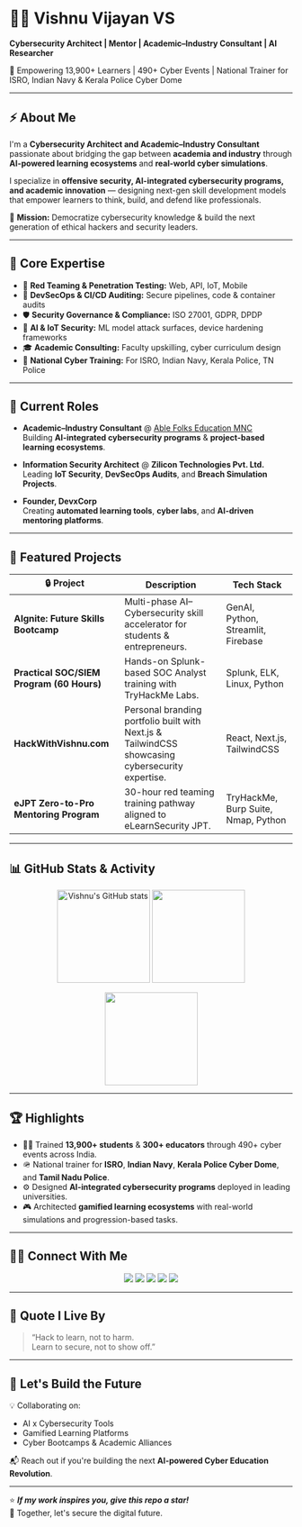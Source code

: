 # 👨‍💻 Vishnu Vijayan VS  
**Cybersecurity Architect | Mentor | Academic–Industry Consultant | AI Researcher**

🚀 Empowering 13,900+ Learners | 490+ Cyber Events | National Trainer for ISRO, Indian Navy & Kerala Police Cyber Dome  

---

## ⚡ About Me

I'm a **Cybersecurity Architect and Academic–Industry Consultant** passionate about bridging the gap between **academia and industry** through **AI-powered learning ecosystems** and **real-world cyber simulations**.  

I specialize in **offensive security, AI-integrated cybersecurity programs, and academic innovation** — designing next-gen skill development models that empower learners to think, build, and defend like professionals.  

🎯 **Mission:** Democratize cybersecurity knowledge & build the next generation of ethical hackers and security leaders.

---

## 🧠 Core Expertise

- 🔴 **Red Teaming & Penetration Testing:** Web, API, IoT, Mobile  
- 🧩 **DevSecOps & CI/CD Auditing:** Secure pipelines, code & container audits  
- 🛡️ **Security Governance & Compliance:** ISO 27001, GDPR, DPDP  
- 🤖 **AI & IoT Security:** ML model attack surfaces, device hardening frameworks  
- 🎓 **Academic Consulting:** Faculty upskilling, cyber curriculum design  
- 🧭 **National Cyber Training:** For ISRO, Indian Navy, Kerala Police, TN Police  

---

## 💼 Current Roles

- **Academic–Industry Consultant** @ [Able Folks Education MNC](https://ablefolks.com)  
  Building **AI-integrated cybersecurity programs** & **project-based learning ecosystems**.  

- **Information Security Architect** @ **Zilicon Technologies Pvt. Ltd.**  
  Leading **IoT Security**, **DevSecOps Audits**, and **Breach Simulation Projects**.  

- **Founder, DevxCorp**  
  Creating **automated learning tools**, **cyber labs**, and **AI-driven mentoring platforms**.  

---

## 🧩 Featured Projects

| 🔒 Project | Description | Tech Stack |
|-------------|-------------|-------------|
| **AIgnite: Future Skills Bootcamp** | Multi-phase AI–Cybersecurity skill accelerator for students & entrepreneurs. | GenAI, Python, Streamlit, Firebase |
| **Practical SOC/SIEM Program (60 Hours)** | Hands-on Splunk-based SOC Analyst training with TryHackMe Labs. | Splunk, ELK, Linux, Python |
| **HackWithVishnu.com** | Personal branding portfolio built with Next.js & TailwindCSS showcasing cybersecurity expertise. | React, Next.js, TailwindCSS |
| **eJPT Zero-to-Pro Mentoring Program** | 30-hour red teaming training pathway aligned to eLearnSecurity JPT. | TryHackMe, Burp Suite, Nmap, Python |

---

## 📊 GitHub Stats & Activity

<p align="center">
  <img src="https://github-readme-stats.vercel.app/api?username=hackwithvishnu&show_icons=true&theme=radical" alt="Vishnu's GitHub stats" height="165"/>
  <img src="https://github-readme-streak-stats.herokuapp.com?user=hackwithvishnu&theme=radical" height="165"/>
</p>

<p align="center">
  <img src="https://github-readme-stats.vercel.app/api/top-langs/?username=hackwithvishnu&layout=compact&theme=radical" height="165"/>
</p>

---

## 🏆 Highlights

- 🧑‍🏫 Trained **13,900+ students** & **300+ educators** through 490+ cyber events across India.  
- 🪖 National trainer for **ISRO**, **Indian Navy**, **Kerala Police Cyber Dome**, and **Tamil Nadu Police**.  
- ⚙️ Designed **AI-integrated cybersecurity programs** deployed in leading universities.  
- 🎮 Architected **gamified learning ecosystems** with real-world simulations and progression-based tasks.  

---

## 🧑‍💼 Connect With Me

<p align="center">
  <a href="https://www.linkedin.com/in/hackwithvishnu/"><img src="https://img.shields.io/badge/LinkedIn-0077B5.svg?&style=for-the-badge&logo=linkedin&logoColor=white" /></a>
  <a href="https://hackwithvishnu.com/"><img src="https://img.shields.io/badge/Portfolio-000000.svg?&style=for-the-badge&logo=firefox&logoColor=white" /></a>
  <a href="mailto:vishnuvijayanvs@gmail.com"><img src="https://img.shields.io/badge/Email-D14836.svg?&style=for-the-badge&logo=gmail&logoColor=white" /></a>
  <a href="https://x.com/hackwithvishnu"><img src="https://img.shields.io/badge/Twitter-1DA1F2.svg?&style=for-the-badge&logo=x&logoColor=white" /></a>
  <a href="https://www.instagram.com/hackwithvishnu/"><img src="https://img.shields.io/badge/Instagram-E4405F.svg?&style=for-the-badge&logo=instagram&logoColor=white" /></a>
</p>

---

## 💬 Quote I Live By

> “Hack to learn, not to harm.  
> Learn to secure, not to show off.”

---

## 🧩 Let's Build the Future

💡 Collaborating on:  
- AI x Cybersecurity Tools  
- Gamified Learning Platforms  
- Cyber Bootcamps & Academic Alliances  

📬 Reach out if you're building the next **AI-powered Cyber Education Revolution**.  

---

⭐ **_If my work inspires you, give this repo a star!_**  
🎯 Together, let's secure the digital future.
